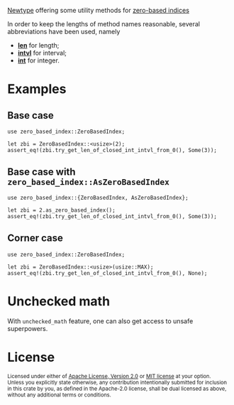 [Newtype](https://doc.rust-lang.org/rust-by-example/generics/new_types.html) offering some utility methods
for [zero-based indices](https://en.wikipedia.org/wiki/Zero-based_numbering)

In order to keep the lengths of method names reasonable, several abbreviations have been used, namely
* [**len**](https://www.abbreviations.com/term/92110) for length;
* [**intvl**](https://www.abbreviations.com/term/563139) for interval;
* [**int**](https://www.abbreviations.com/term/542972) for integer.

# Examples

## Base case
```
use zero_based_index::ZeroBasedIndex;

let zbi = ZeroBasedIndex::<usize>(2);
assert_eq!(zbi.try_get_len_of_closed_int_intvl_from_0(), Some(3));
```

## Base case with `zero_based_index::AsZeroBasedIndex`
```
use zero_based_index::{ZeroBasedIndex, AsZeroBasedIndex};

let zbi = 2.as_zero_based_index();
assert_eq!(zbi.try_get_len_of_closed_int_intvl_from_0(), Some(3));
```

## Corner case
```
use zero_based_index::ZeroBasedIndex;

let zbi = ZeroBasedIndex::<usize>(usize::MAX);
assert_eq!(zbi.try_get_len_of_closed_int_intvl_from_0(), None);
```

# Unchecked math

With `unchecked_math` feature, one can also get access to unsafe superpowers.

# License

<sup>
Licensed under either of <a href="LICENSE-APACHE">Apache License, Version
2.0</a> or <a href="LICENSE-MIT">MIT license</a> at your option.
</sup>

<br>

<sub>
Unless you explicitly state otherwise, any contribution intentionally submitted
for inclusion in this crate by you, as defined in the Apache-2.0 license, shall
be dual licensed as above, without any additional terms or conditions.
</sub>
